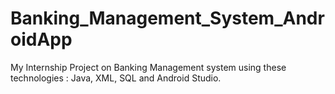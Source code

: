 # Banking_Management_System_AndroidApp
My Internship Project on Banking Management system using these technologies : Java, XML, SQL and Android Studio.
